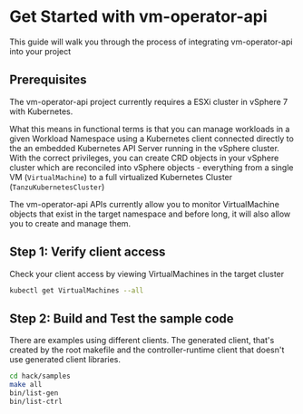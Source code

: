 # Get Started with vm-operator-api

This guide will walk you through the process of integrating vm-operator-api into your project

## Prerequisites

The vm-operator-api project currently requires a ESXi cluster in vSphere 7 with Kubernetes.

What this means in functional terms is that you can manage workloads in a given Workload Namespace using a Kubernetes client connected directly to the an embedded Kubernetes API Server running in the vSphere cluster. With the correct privileges, you can create CRD objects in your vSphere cluster which are reconciled into vSphere objects - everything from a single VM (`VirtualMachine`) to a full virtualized Kubernetes Cluster (`TanzuKubernetesCluster`)

The vm-operator-api APIs currently allow you to monitor VirtualMachine objects that exist in the target namespace and before long, it will also allow you to create and manage them.

## Step 1: Verify client access

Check your client access by viewing VirtualMachines in the target cluster

```bash
kubectl get VirtualMachines --all
```

## Step 2: Build and Test the sample code

There are examples using different clients. The generated client, that's created by the root makefile and the controller-runtime client that doesn't use generated client libraries.

```bash
cd hack/samples
make all
bin/list-gen
bin/list-ctrl
```

